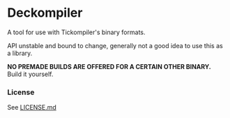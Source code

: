 # Deckompiler
A tool for use with Tickompiler's binary formats.

API unstable and bound to change, generally not a good idea to use this as a library.

**NO PREMADE BUILDS ARE OFFERED FOR A CERTAIN OTHER BINARY.** Build it yourself.

### License
See [LICENSE.md](./LICENSE.md)